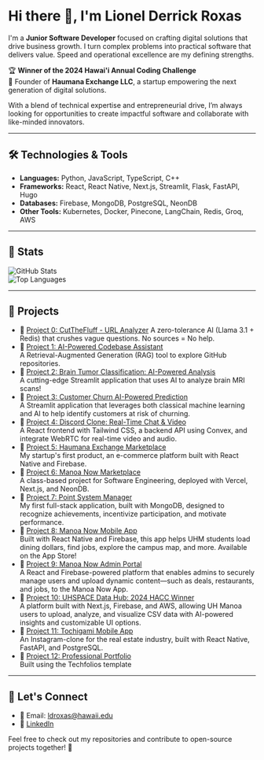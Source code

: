 # Hi there 👋, I'm Lionel Derrick Roxas  

I'm a **Junior Software Developer** focused on crafting digital solutions that drive business growth. I turn complex problems into practical software that delivers value. Speed and operational excellence are my defining strengths.

🏆 **Winner of the 2024 Hawai'i Annual Coding Challenge**  
🚀 Founder of **Haumana Exchange LLC**, a startup empowering the next generation of digital solutions.  

With a blend of technical expertise and entrepreneurial drive, I’m always looking for opportunities to create impactful software and collaborate with like-minded innovators. 

---

## 🛠️ Technologies & Tools  

- **Languages:** Python, JavaScript, TypeScript, C++
- **Frameworks:** React, React Native, Next.js, Streamlit, Flask, FastAPI, Hugo
- **Databases:** Firebase, MongoDB, PostgreSQL, NeonDB
- **Other Tools:** Kubernetes, Docker, Pinecone, LangChain, Redis, Groq, AWS

---

## 🌟 Stats  

![GitHub Stats](https://github-readme-stats.vercel.app/api?username=LionelRoxas&show_icons=true&theme=radical)  
![Top Languages](https://github-readme-stats.vercel.app/api/top-langs/?username=LionelRoxas&layout=compact&theme=radical)  

---

## 🚀 Projects  

- 🔗 [Project 0: CutTheFluff - URL Analyzer](https://cutthefluff.vercel.app/) 
  A zero-tolerance AI (Llama 3.1 + Redis) that crushes vague questions. No sources = No help.
- 🔗 [Project 1: AI-Powered Codebase Assistant](https://headstarter-codebase-rag.streamlit.app/)  
  A Retrieval-Augmented Generation (RAG) tool to explore GitHub repositories.  
- 🔗 [Project 2: Brain Tumor Classification: AI-Powered Analysis](https://headstarter-brain-tumor-classification.streamlit.app/?embed_options=dark_theme)  
  A cutting-edge Streamlit application that uses AI to analyze brain MRI scans!
- 🔗 [Project 3: Customer Churn AI-Powered Prediction](https://headstarter-customer-churn-prediction.streamlit.app/?embed_options=dark_theme)  
  A Streamlit application that leverages both classical machine learning and AI to help identify customers at risk of churning.
- 🔗 [Project 4: Discord Clone: Real-Time Chat & Video](https://github.com/LionelRoxas/chat-starter)  
  A React frontend with Tailwind CSS, a backend API using Convex, and integrate WebRTC for real-time video and audio.
- 🔗 [Project 5: Haumana Exchange Marketplace](https://www.haumanaexchange.org/)  
  My startup's first product, an e-commerce platform built with React Native and Firebase.
- 🔗 [Project 6: Manoa Now Marketplace](https://www.haumanaexchange.org/)  
  A class-based project for Software Engineering, deployed with Vercel, Next.js, and NeonDB.
- 🔗 [Project 7: Point System Manager](https://lionelroxas.github.io/point-system-app-frontend/)  
  My first full-stack application, built with MongoDB, designed to recognize achievements, incentivize participation, and motivate performance.
- 🔗 [Project 8: Manoa Now Mobile App](https://apps.apple.com/us/app/m%C4%81noa-now/id538671814)  
  Built with React Native and Firebase, this app helps UHM students load dining dollars, find jobs, explore the campus map, and more. Available on the App Store!
- 🔗 [Project 9: Manoa Now Admin Portal](https://manoanow.org/app/admin/)  
  A React and Firebase-powered platform that enables admins to securely manage users and upload dynamic content—such as deals, restaurants, and jobs, to the Manoa Now App.
- 🔗 [Project 10: UHSPACE Data Hub: 2024 HACC Winner](https://uhspace.org/)  
  A platform built with Next.js, Firebase, and AWS, allowing UH Manoa users to upload, analyze, and visualize CSV data with AI-powered insights and customizable UI options.
- 🔗 [Project 11: Tochigami Mobile App]()  
  An Instagram-clone for the real estate industry, built with React Native, FastAPI, and PostgreSQL.
- 🔗 [Project 12: Professional Portfolio](https://lionelroxas.github.io/)  
  Built using the Techfolios template

---

## 💬 Let's Connect  

- 📧 Email: ldroxas@hawaii.edu 
- 💼 [LinkedIn](https://www.linkedin.com/in/lionel-derrick-roxas-86b1612b5/) 

Feel free to check out my repositories and contribute to open-source projects together! 🚀  
